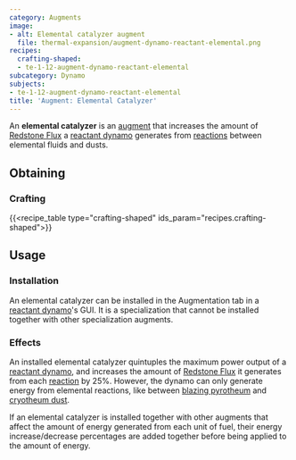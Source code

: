 ```yaml
---
category: Augments
image:
- alt: Elemental catalyzer augment
  file: thermal-expansion/augment-dynamo-reactant-elemental.png
recipes:
  crafting-shaped:
  - te-1-12-augment-dynamo-reactant-elemental
subcategory: Dynamo
subjects:
- te-1-12-augment-dynamo-reactant-elemental
title: 'Augment: Elemental Catalyzer'
---
```


An **elemental catalyzer** is an [augment](../augments/) that increases the
amount of [Redstone Flux](/docs/redstone-flux/) a [reactant
dynamo](../reactant-dynamo/) generates from
[reactions](../reactant-dynamo/#reactions) between elemental fluids and
dusts.


Obtaining
---------

### Crafting
{{<recipe_table type="crafting-shaped" ids_param="recipes.crafting-shaped">}}


Usage
-----

### Installation
An elemental catalyzer can be installed in the Augmentation tab in a [reactant
dynamo](../reactant-dynamo/)'s GUI. It is a specialization that cannot be
installed together with other specialization augments.

### Effects
An installed elemental catalyzer quintuples the maximum power output of a
[reactant dynamo](../reactant-dynamo/), and increases the amount of [Redstone
Flux](/docs/redstone-flux/) it generates from each
[reaction](../reactant-dynamo/#reactions) by 25%. However, the dynamo can
only generate energy from elemental reactions, like between [blazing
pyrotheum](../../thermal-foundation/blazing-pyrotheum/) and [cryotheum
dust](../../thermal-foundation/cryotheum-dust/).

If an elemental catalyzer is installed together with other augments that affect
the amount of energy generated from each unit of fuel, their energy
increase/decrease percentages are added together before being applied to the
amount of energy.
